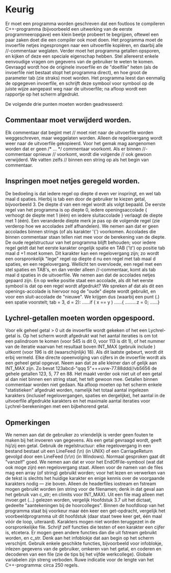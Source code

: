 # Keurig
Er moet een programma worden geschreven dat een foutloos te compileren C++-programma (bijvoorbeeld een uitwerking van de eerste programmeeropgave) een klein beetje probeert te begrijpen, oftewel een paar zaken doet die een compiler ook moet doen. Het programma moet de invoerfile netjes ingesprongen naar een uitvoerfile kopiëren, en daarbij alle //-commentaar weglaten. Verder moet het programma getallen opsporen, en kijken of deze een speciale eigenschap hebben. 
Stel allereerst enkele eenvoudige vragen om gegevens van de gebruiker te weten te komen. Gevraagd wordt hoe de originele invoerfile en de "doelfile" heten (als de invoerfile niet bestaat stopt het programma direct), en hoe groot de parameter tab (zie straks) moet worden. Het programma leest dan eenmalig de opgegeven invoerfile, en schrijft deze symbool voor symbool op de juiste wijze aangepast weg naar de uitvoerfile; na afloop wordt een rapportje op het scherm afgedrukt.

De volgende drie punten moeten worden geadresseerd:

## Commentaar moet verwijderd worden. 
Elk commentaar dat begint met // moet niet naar de uitvoerfile worden weggeschreven, maar weggelaten worden. Alleen de regelovergang wordt weer naar de uitvoerfile gekopieerd. 
Voor het gemak mag aangenomen worden dat er geen /* ... */ commentaar voorkomt. Als er binnen //-commentaar opnieuw // voorkomt, wordt die volgende // ook gewoon verwijderd. We vatten zelfs // binnen een string op als het begin van commentaar.

## Inspringen moet netjes geregeld worden.
De bedoeling is dat iedere regel op diepte d even ver inspringt, en wel tab maal d spaties. Hierbij is tab een door de gebruiker te kiezen getal, bijvoorbeeld 3. De diepte d van een regel wordt als volgt bepaald. De eerste regel van het programma is op diepte 0, iedere openingsaccolade { verhoogt de diepte met 1 (één) en iedere sluitaccolade } verlaagt de diepte met 1 (één). Een veranderde diepte merk je pas op de volgende regel (zie verderop hoe we accolades zelf afhandelen). 
We nemen aan dat er geen accolades binnen strings (of als karakter '{') voorkomen. Accolades die binnen commentaar staan tellen niet mee voor de berekening van de diepte. De oude regelstructuur van het programma blijft behouden; voor iedere regel geldt dat het eerste karakter ongelijk spatie en TAB ('\t') op positie tab maal d +1 moet komen. Dit karakter kan een regelovergang zijn; zo wordt een oorspronkelijk "lege" regel op diepte d nu een regel met tab maal d spaties, en een regelovergang. 
Wellicht ten overvloede, een regel met een stel spaties en TAB's, en dan verder alleen //-commentaar, komt als tab maal d spaties in de uitvoerfile. 
We nemen aan dat de accolades netjes gepaard zijn. 
En op welke positie staat een accolade, als dit het eerste symbool is dat op een regel wordt afgedrukt? We spreken af dat als dit een openings-accolade is hiervoor nog de "oude" diepte wordt gebruikt, en voor een sluit-accolade de "nieuwe". We krijgen dus (waarbij een punt (.) een spatie voorstelt; tab = 3, d = 2):
......if ( x == y )
......{
.........z = 0;
......}

## Lychrel-getallen moeten worden opgespoord. 
Voor elk geheel getal > 0 uit de invoerfile wordt gekeken of het een Lychrel-getal is. Op het scherm wordt afgedrukt wat het aantal iteraties is om tot een palindroom te komen (voor 545 is dit 0, voor 113 is dit 1), of het nummer van de iteratie waarvan het resultaat boven INT_MAX (gebruik include <climits>) uitkomt (voor 196 is dit (waarschijnlijk) 18). Als dit laatste gebeurt, wordt dit erbij vermeld. 
Elke directe opeenvolging van cijfers in de invoerfile wordt als een geheel getal opgevat. Neem aan dat ze alle kleiner dan of gelijk aan INT_MAX zijn. Zo bevat 123abcd-"qqq 5"+++uvw-77.88ddd//vb5656 de gehele getallen 123, 5, 77 en 88. Het maakt verder ook niet uit of een getal al dan niet binnen een string staat, het telt gewoon mee. Getallen binnen commentaar worden niet gedaan.
Na afloop moeten op het scherm enkele "statistieken" afgedrukt worden, namelijk het totaal aantal ingelezen karakters (inclusief regelovergangen, spaties en dergelijke), het aantal in de uitvoerfile afgedrukte karakters en het maximale aantal iteraties voor Lychrel-berekeningen met een bijbehorend getal.

## Opmerkingen
We nemen aan dat de gebruiker zo vriendelijk is verder geen fouten te maken bij het invoeren van gegevens. Als een getal gevraagd wordt, geeft hij/zij een getal.
Gebruik de regelstructuur: elke regelovergang in een bestand bestaat uit een LineFeed (\n) (in UNIX) of een CarriageReturn gevolgd door een LineFeed (\r\n) (in Windows). Normaal gesproken gaat dit "vanzelf" goed. We nemen aan dat er voor het EndOfFile-symbool (wat dat ook moge zijn) een regelovergang staat.
Alleen voor de namen van de files mag een array (of string) gebruikt worden; voor het lezen en verwerken van de tekst is slechts het huidige karakter en enige kennis over de voorgaande karakters nodig — zie boven. Alleen de headerfiles iostream en fstream mogen gebruikt worden (en string voor de filenamen; denk in dat geval aan het gebruik van c_str; en climits voor INT_MAX). Uit een file mag alleen met invoer.get (...) gelezen worden, vergelijk Hoofdstuk 3.7 uit het dictaat, gedeelte "aantekeningen bij de hoorcolleges". Binnen de hoofdloop van het programma staat bij voorkeur maar één keer een get-opdracht, vergelijk het voorbeeldprogramma uit dit hoofdstuk (daar staat twee keer get, één maal vóór de loop, uiteraard). Karakters mogen niet worden teruggezet in de oorspronkelijke file. 
Schrijf zelf functies die testen of een karakter een cijfer is, etcetera. Er mogen geen andere functies dan die uit fstream gebruikt worden, en c_str.
Denk aan het infoblokje dat aan begin op het scherm verschijnt. Gebruik enkele geschikte functies, bijvoorbeeld voor infoblokje, inlezen gegevens van de gebruiker, omkeren van het getal, en coderen en decoderen van een file (zie de tips bij het vijfde werkcollege). Globale variabelen zijn streng verboden. Ruwe indicatie voor de lengte van het C++-programma: circa 250 regels.